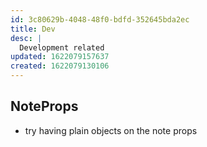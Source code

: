 ```yaml
---
id: 3c80629b-4048-48f0-bdfd-352645bda2ec
title: Dev
desc: |
  Development related
updated: 1622079157637
created: 1622079130106
---
```



## NoteProps
- try having plain objects on the note props